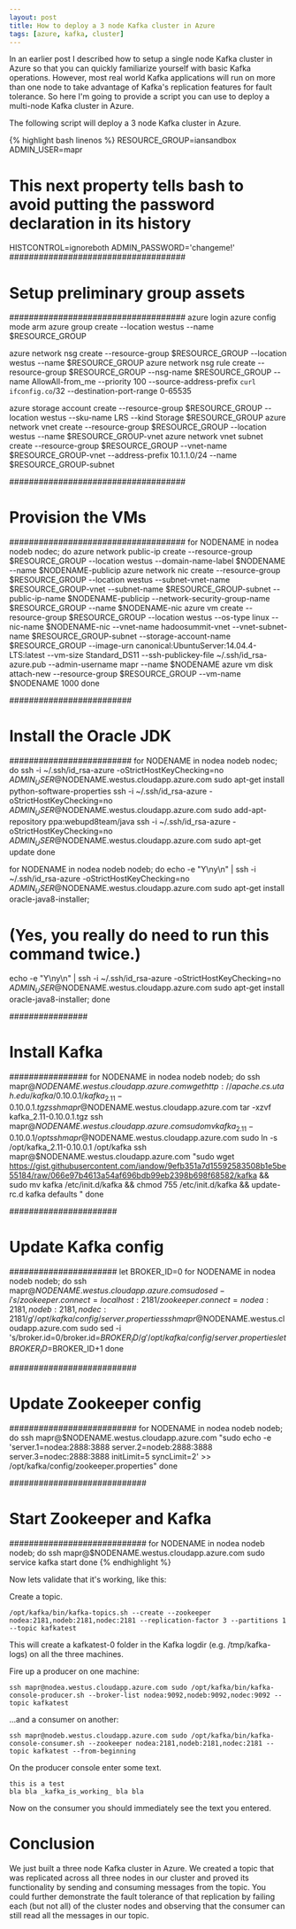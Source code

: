 ```yaml
---
layout: post
title: How to deploy a 3 node Kafka cluster in Azure
tags: [azure, kafka, cluster]
---
```


In an earlier post I described how to setup a single node Kafka cluster in Azure so that you can quickly familiarize yourself with basic Kafka operations. However, most real world Kafka applications will run on more than one node to take advantage of Kafka's replication features for fault tolerance. So here I'm going to provide a script you can use to deploy a multi-node Kafka cluster in Azure.

The following script will deploy a 3 node Kafka cluster in Azure.


{% highlight bash linenos %}
RESOURCE_GROUP=iansandbox
ADMIN_USER=mapr
# This next property tells bash to avoid putting the password declaration in its history
HISTCONTROL=ignoreboth
 ADMIN_PASSWORD='changeme!'
####################################
# Setup preliminary group assets
####################################
azure login
azure config mode arm
azure group create --location westus --name $RESOURCE_GROUP

azure network nsg create --resource-group $RESOURCE_GROUP --location westus --name $RESOURCE_GROUP
azure network nsg rule create --resource-group $RESOURCE_GROUP --nsg-name $RESOURCE_GROUP --name AllowAll-from_me --priority 100 --source-address-prefix `curl ifconfig.co`/32 --destination-port-range 0-65535
  
azure storage account create --resource-group $RESOURCE_GROUP --location westus --sku-name LRS --kind Storage $RESOURCE_GROUP
azure network vnet create --resource-group $RESOURCE_GROUP --location westus --name $RESOURCE_GROUP-vnet
azure network vnet subnet create --resource-group $RESOURCE_GROUP --vnet-name $RESOURCE_GROUP-vnet --address-prefix 10.1.1.0/24 --name $RESOURCE_GROUP-subnet

####################################
# Provision the VMs
####################################
for NODENAME in nodea nodeb nodec; do
azure network public-ip create --resource-group $RESOURCE_GROUP --location westus --domain-name-label $NODENAME --name $NODENAME-publicip
azure network nic create --resource-group $RESOURCE_GROUP --location westus --subnet-vnet-name $RESOURCE_GROUP-vnet --subnet-name $RESOURCE_GROUP-subnet --public-ip-name $NODENAME-publicip --network-security-group-name $RESOURCE_GROUP --name $NODENAME-nic 
azure vm create --resource-group $RESOURCE_GROUP --location westus --os-type linux --nic-name $NODENAME-nic --vnet-name hadoosummit-vnet  --vnet-subnet-name $RESOURCE_GROUP-subnet --storage-account-name $RESOURCE_GROUP --image-urn canonical:UbuntuServer:14.04.4-LTS:latest --vm-size Standard_DS11 --ssh-publickey-file ~/.ssh/id_rsa-azure.pub --admin-username mapr --name $NODENAME
azure vm disk attach-new --resource-group $RESOURCE_GROUP --vm-name $NODENAME 1000
done

#########################
# Install the Oracle JDK
#########################
for NODENAME in nodea nodeb nodec; do
ssh -i ~/.ssh/id_rsa-azure -oStrictHostKeyChecking=no $ADMIN_USER@$NODENAME.westus.cloudapp.azure.com sudo apt-get install python-software-properties
ssh -i ~/.ssh/id_rsa-azure -oStrictHostKeyChecking=no $ADMIN_USER@$NODENAME.westus.cloudapp.azure.com sudo add-apt-repository ppa:webupd8team/java
ssh -i ~/.ssh/id_rsa-azure -oStrictHostKeyChecking=no $ADMIN_USER@$NODENAME.westus.cloudapp.azure.com sudo apt-get update
done

for NODENAME in nodea nodeb nodeb; do 
echo -e "Y\ny\n" | ssh -i ~/.ssh/id_rsa-azure -oStrictHostKeyChecking=no $ADMIN_USER@$NODENAME.westus.cloudapp.azure.com sudo apt-get install oracle-java8-installer; 
# (Yes, you really do need to run this command twice.)
echo -e "Y\ny\n" | ssh -i ~/.ssh/id_rsa-azure -oStrictHostKeyChecking=no $ADMIN_USER@$NODENAME.westus.cloudapp.azure.com sudo apt-get install oracle-java8-installer; 
done

################
# Install Kafka
################
for NODENAME in nodea nodeb nodeb; do 
ssh mapr@$NODENAME.westus.cloudapp.azure.com wget http://apache.cs.utah.edu/kafka/0.10.0.1/kafka_2.11-0.10.0.1.tgz
ssh mapr@$NODENAME.westus.cloudapp.azure.com tar -xzvf kafka_2.11-0.10.0.1.tgz
ssh mapr@$NODENAME.westus.cloudapp.azure.com sudo mv kafka_2.11-0.10.0.1 /opt
ssh mapr@$NODENAME.westus.cloudapp.azure.com sudo ln -s /opt/kafka_2.11-0.10.0.1 /opt/kafka
ssh mapr@$NODENAME.westus.cloudapp.azure.com "sudo wget https://gist.githubusercontent.com/iandow/9efb351a7d15592583508b1e5be55184/raw/066e97b4613a54af696bdb99eb2398b698f68582/kafka && sudo mv kafka /etc/init.d/kafka && chmod 755 /etc/init.d/kafka && update-rc.d kafka defaults
"
done

######################
# Update Kafka config
######################
let BROKER_ID=0
for NODENAME in nodea nodeb nodeb; do 
ssh mapr@$NODENAME.westus.cloudapp.azure.com sudo sed -i 's/zookeeper.connect=localhost:2181/zookeeper.connect=nodea:2181,nodeb:2181,nodec:2181/g' /opt/kafka/config/server.properties
ssh mapr@$NODENAME.westus.cloudapp.azure.com sudo sed -i 's/broker.id=0/broker.id=$BROKER_ID/g' /opt/kafka/config/server.properties
let BROKER_ID=$BROKER_ID+1
done

##########################
# Update Zookeeper config
##########################
for NODENAME in nodea nodeb nodeb; do 
ssh mapr@$NODENAME.westus.cloudapp.azure.com "sudo echo -e 'server.1=nodea:2888:3888
server.2=nodeb:2888:3888
server.3=nodec:2888:3888
initLimit=5
syncLimit=2' >> /opt/kafka/config/zookeeper.properties"
done

############################
# Start Zookeeper and Kafka
############################
for NODENAME in nodea nodeb nodeb; do 
ssh mapr@$NODENAME.westus.cloudapp.azure.com sudo service kafka start
done
{% endhighlight %}

Now lets validate that it's working, like this:

Create a topic.
    
    /opt/kafka/bin/kafka-topics.sh --create --zookeeper nodea:2181,nodeb:2181,nodec:2181 --replication-factor 3 --partitions 1 --topic kafkatest

This will create a kafkatest-0 folder in the Kafka logdir (e.g. /tmp/kafka-logs) on all the three machines.

Fire up a producer on one machine:

    ssh mapr@nodea.westus.cloudapp.azure.com sudo /opt/kafka/bin/kafka-console-producer.sh --broker-list nodea:9092,nodeb:9092,nodec:9092 --topic kafkatest

...and a consumer on another:

    ssh mapr@nodeb.westus.cloudapp.azure.com sudo /opt/kafka/bin/kafka-console-consumer.sh --zookeeper nodea:2181,nodeb:2181,nodec:2181 --topic kafkatest --from-beginning

On the producer console enter some text.

    this is a test
    bla bla _kafka_is_working_ bla bla
    
Now on the consumer you should immediately see the text you entered.
 
# Conclusion

We just built a three node Kafka cluster in Azure.  We created a topic that was replicated across all three nodes in our cluster and proved its functionality by sending and consuming messages from the topic. You could further demonstrate the fault tolerance of that replication by failing each (but not all) of the cluster nodes and observing that the consumer can still read all the messages in our topic.



